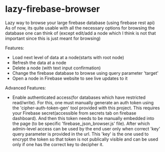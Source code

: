 # lazy-firebase-browser
Lazy way to browse your large firebase database (using firebase rest api)
As of now, its quite usable with all the necessary options for browsing the database one can think of (except edit/add a node which I think is not that important since this is just meant for browsing)

Features:
  - Load next level of data at a node(starts with root node)
  - Refresh the data at a node
  - Delete a node (with text input confirmation)
  - Change the firebase database to browse using query parameter 'target'
  - Open a node in Firebase website to see live updates to it
  
Advanced Features:
  - Enable authenticated access(for databases which have restricted read/write). For this, one must manually generate an auth token using the 'cipher-auth-token-gen' tool provided with this project. This requires your Firebase secret(accessible from secrets tab on firebase dashboard). And then this token needs to be manually embedded into the page (to be specific 'firebase_json_browser.js' file). After which admin-level access can be used by the end user only when correct 'key' query parameter is provided in the url. This 'key' is the one used to encrypt the token so that token is not publically visible and can be used only if one has the correct key to decipher it.
